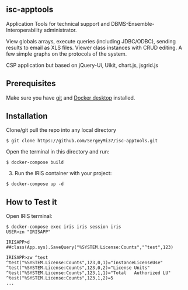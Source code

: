## isc-apptools
Application Tools for technical support and DBMS-Ensemble-Interoperability administrator. 

View globals arrays, execute queries (including JDBC/ODBC), sending results to email as XLS files. Viewer class instances with СRUD editing. A few simple graphs on the protocols of the system.

CSP application but based on jQuery-Ui, Uikit, chart.js, jsgrid.js

## Prerequisites
Make sure you have [git](https://git-scm.com/book/en/v2/Getting-Started-Installing-Git) and [Docker desktop](https://www.docker.com/products/docker-desktop) installed.

## Installation 

Clone/git pull the repo into any local directory

```
$ git clone https://github.com/SergeyMi37/isc-apptools.git
```

Open the terminal in this directory and run:

```
$ docker-compose build
```

3. Run the IRIS container with your project:

```
$ docker-compose up -d
```

## How to Test it

Open IRIS terminal:

```
$ docker-compose exec iris iris session iris
USER>zn "IRISAPP"

IRISAPP>d ##class(App.sys).SaveQuery("%SYSTEM.License:Counts","^test",123)

IRISAPP>zw ^test
^test("%SYSTEM.License:Counts",123,0,1)="InstanceLicenseUse"
^test("%SYSTEM.License:Counts",123,0,2)="License Units"
^test("%SYSTEM.License:Counts",123,1,1)="Total   Authorized LU"
^test("%SYSTEM.License:Counts",123,1,2)=5
...

```
